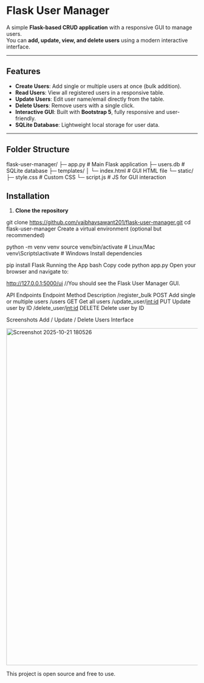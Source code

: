 # Flask User Manager

A simple **Flask-based CRUD application** with a responsive GUI to manage users.  
You can **add, update, view, and delete users** using a modern interactive interface.

---

## Features

- **Create Users**: Add single or multiple users at once (bulk addition).  
- **Read Users**: View all registered users in a responsive table.  
- **Update Users**: Edit user name/email directly from the table.  
- **Delete Users**: Remove users with a single click.  
- **Interactive GUI**: Built with **Bootstrap 5**, fully responsive and user-friendly.  
- **SQLite Database**: Lightweight local storage for user data.  

---

## Folder Structure

flask-user-manager/
├─ app.py # Main Flask application
├─ users.db # SQLite database
├─ templates/
│ └─ index.html # GUI HTML file
└─ static/
├─ style.css # Custom CSS
└─ script.js # JS for GUI interaction

## Installation

1. **Clone the repository**


git clone https://github.com/vaibhavsawant201/flask-user-manager.git
cd flask-user-manager
Create a virtual environment (optional but recommended)


python -m venv venv
source venv/bin/activate   # Linux/Mac
venv\Scripts\activate      # Windows
Install dependencies


pip install Flask
Running the App
bash
Copy code
python app.py
Open your browser and navigate to:


http://127.0.0.1:5000/ui  //You should see the Flask User Manager GUI.

API Endpoints
Endpoint	Method	Description
/register_bulk	POST	Add single or multiple users
/users	GET	Get all users
/update_user/<int:id>	PUT	Update user by ID
/delete_user/<int:id>	DELETE	Delete user by ID

Screenshots
Add / Update / Delete Users Interface


<img width="1772" height="889" alt="Screenshot 2025-10-21 180526" src="https://github.com/user-attachments/assets/b9392dfd-287d-4287-bd6d-61eeb4c9100d" />


This project is open source and free to use.



